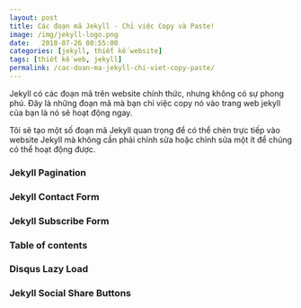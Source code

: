 ```yaml
---
layout: post
title: Các đoạn mã Jekyll - Chỉ việc Copy và Paste!
image: /img/jekyll-logo.png
date:   2018-07-26 08:55:00
categories: [jekyll, thiết kế website]
tags: [thiết kế web, jekyll]
permalink: /cac-doan-ma-jekyll-chi-viet-copy-paste/
---
```

Jekyll có các đoạn mã trên website chính thức, nhưng không có sự phong phú. Đây là những đoạn mã mà bạn chỉ việc copy nó vào trang web jekyll của bạn là nó sẽ hoạt động ngay.

Tôi sẽ tạo một số đoạn mã Jekyll quan trọng để có thể chèn trực tiếp vào website Jekyll mà không cần phải chỉnh sửa hoặc chỉnh sửa một ít để chúng có thể hoạt động được.


### Jekyll Pagination  

<script src="https://gist.github.com/sharu725/3c3a3971955d02e24f45edc864bf8172.js"></script>


### Jekyll Contact Form  

<script src="https://gist.github.com/sharu725/b8bc09d8a6bb57c637df0b5ae958c155.js"></script>

### Jekyll Subscribe Form  

<script src="https://gist.github.com/sharu725/744bf9357c62a34d416ba71650a64968.js"></script>

### Table of contents

<script src="https://gist.github.com/sharu725/2e3b740d14edcd493b623fec5dc1c228.js"></script>

### Disqus Lazy Load

<script src="https://gist.github.com/sharu725/ef18ae0645b6b179fcc1263f156f0db9.js"></script>

### Jekyll Social Share Buttons

<script src="https://gist.github.com/xtapo/0851f14b03d25e1f38ae7efc3a0e6029.js"></script>
